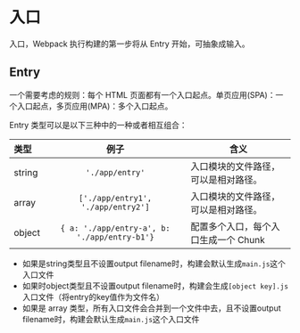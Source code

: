 # 入口

入口，Webpack 执行构建的第一步将从 Entry 开始，可抽象成输入。

## Entry

一个需要考虑的规则：每个 HTML 页面都有一个入口起点。单页应用(SPA)：一个入口起点，多页应用(MPA)：多个入口起点。

Entry 类型可以是以下三种中的一种或者相互组合：

| 类型 | 例子 | 含义 |
| :----- | :--: | ------- |
| string |  `'./app/entry'`  | 入口模块的文件路径，可以是相对路径。 |
| array |  `['./app/entry1', './app/entry2']`  | 入口模块的文件路径，可以是相对路径。 |
| object |  `{ a: './app/entry-a', b: './app/entry-b1'}`  | 配置多个入口，每个入口生成一个 Chunk |

- 如果是string类型且不设置output filename时，构建会默认生成`main.js`这个入口文件
- 如果时object类型且不设置output filename时，构建会生成`[object key].js`入口文件（将entry的key值作为文件名）
- 如果是 array 类型，所有入口文件会合并到一个文件中去，且不设置output filename时，构建会默认生成`main.js`这个入口文件
